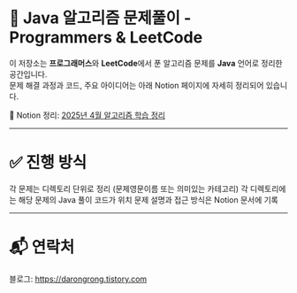 # 🧠 Java 알고리즘 문제풀이 - Programmers & LeetCode

이 저장소는 **프로그래머스**와 **LeetCode**에서 푼 알고리즘 문제를 **Java** 언어로 정리한 공간입니다.  
문제 해결 과정과 코드, 주요 아이디어는 아래 Notion 페이지에 자세히 정리되어 있습니다.

📔 Notion 정리: [2025년 4월 알고리즘 학습 정리](https://www.notion.so/2025-04-18-26-07-4-1a6c81c7c08880198494e45f0034cf0a)

---
# ✅ 진행 방식

각 문제는 디렉토리 단위로 정리 (문제영문이름 또는 의미있는 카테고리)
각 디렉토리에는 해당 문제의 Java 풀이 코드가 위치
문제 설명과 접근 방식은 Notion 문서에 기록

---
# 📬 연락처
블로그: https://darongrong.tistory.com

